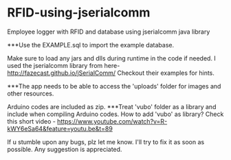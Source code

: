 # RFID-using-jserialcomm
Employee logger with RFID and database using jserialcomm java library

***Use the EXAMPLE.sql to import the example database.

Make sure to load any jars and dlls during runtime in the code if needed.
I used the jserialcomm library from here- http://fazecast.github.io/jSerialComm/
Checkout their examples for hints.

***The app needs to be able to access the 'uploads' folder for images and other resources.

Arduino codes are included as zip.
***Treat 'vubo' folder as a library and include when compiling Arduino codes.
How to add 'vubo' as library? Check this short video - https://www.youtube.com/watch?v=R-kWY6eSa64&feature=youtu.be&t=89

If u stumble upon any bugs, plz let me know. I'll try to fix it as soon as possible. Any suggestion is appreciated.
